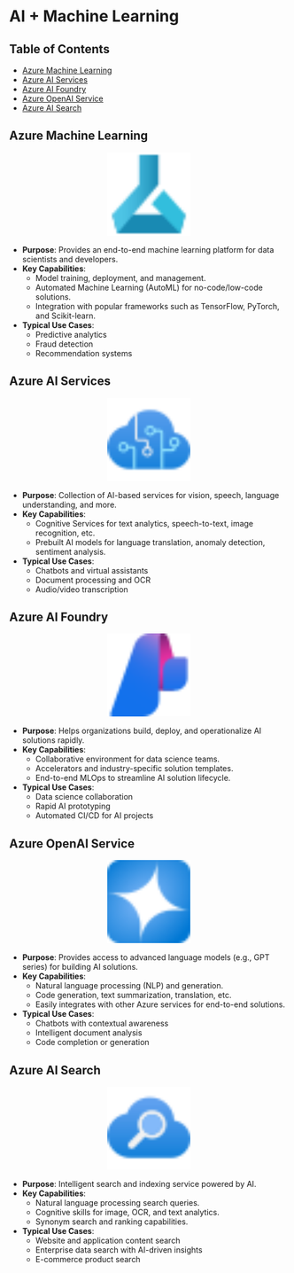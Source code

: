 # AI + Machine Learning

## Table of Contents

- [Azure Machine Learning](#azure-machine-learning)
- [Azure AI Services](#azure-ai-services)
- [Azure AI Foundry](#azure-ai-foundry)
- [Azure OpenAI Service](#azure-openai-service)
- [Azure AI Search](#azure-ai-search)

## Azure Machine Learning

<div style="text-align: center;">
  <img src="../images/azure/Icons/ai + machine learning/10166-icon-service-Machine-Learning.svg" alt="Azure Machine Learning" style="width:150px; height:auto;" />
</div>

- **Purpose**: Provides an end-to-end machine learning platform for data scientists and developers.
- **Key Capabilities**:
  - Model training, deployment, and management.
  - Automated Machine Learning (AutoML) for no-code/low-code solutions.
  - Integration with popular frameworks such as TensorFlow, PyTorch, and Scikit-learn.
- **Typical Use Cases**:
  - Predictive analytics
  - Fraud detection
  - Recommendation systems

## Azure AI Services

<div style="text-align: center;">
  <img src="../images/azure/Icons/ai + machine learning/10162-icon-service-Cognitive-Services.svg" alt="Azure AI Services" style="width:150px; height:auto;" />
</div>

- **Purpose**: Collection of AI-based services for vision, speech, language understanding, and more.
- **Key Capabilities**:
  - Cognitive Services for text analytics, speech-to-text, image recognition, etc.
  - Prebuilt AI models for language translation, anomaly detection, sentiment analysis.
- **Typical Use Cases**:
  - Chatbots and virtual assistants
  - Document processing and OCR
  - Audio/video transcription

## Azure AI Foundry

<div style="text-align: center;">
  <img src="../images/azure/Icons/ai + machine learning/03513-icon-service-AI-Studio.svg" alt="Azure AI Foundry" style="width:150px; height:auto;" />
</div>

- **Purpose**: Helps organizations build, deploy, and operationalize AI solutions rapidly.
- **Key Capabilities**:
  - Collaborative environment for data science teams.
  - Accelerators and industry-specific solution templates.
  - End-to-end MLOps to streamline AI solution lifecycle.
- **Typical Use Cases**:
  - Data science collaboration
  - Rapid AI prototyping
  - Automated CI/CD for AI projects

## Azure OpenAI Service

<div style="text-align: center;">
  <img src="../images/azure/Icons/ai + machine learning/03438-icon-service-Azure-OpenAI.svg" alt="Azure OpenAI" style="width:150px; height:auto;" />
</div>

- **Purpose**: Provides access to advanced language models (e.g., GPT series) for building AI solutions.
- **Key Capabilities**:
  - Natural language processing (NLP) and generation.
  - Code generation, text summarization, translation, etc.
  - Easily integrates with other Azure services for end-to-end solutions.
- **Typical Use Cases**:
  - Chatbots with contextual awareness
  - Intelligent document analysis
  - Code completion or generation

## Azure AI Search

<div style="text-align: center;">
  <img src="../images/azure/Icons/ai + machine learning/10044-icon-service-Cognitive-Search.svg" alt="Azure AI Search" style="width:150px; height:auto;" />
</div>

- **Purpose**: Intelligent search and indexing service powered by AI.
- **Key Capabilities**:
  - Natural language processing search queries.
  - Cognitive skills for image, OCR, and text analytics.
  - Synonym search and ranking capabilities.
- **Typical Use Cases**:
  - Website and application content search
  - Enterprise data search with AI-driven insights
  - E-commerce product search
